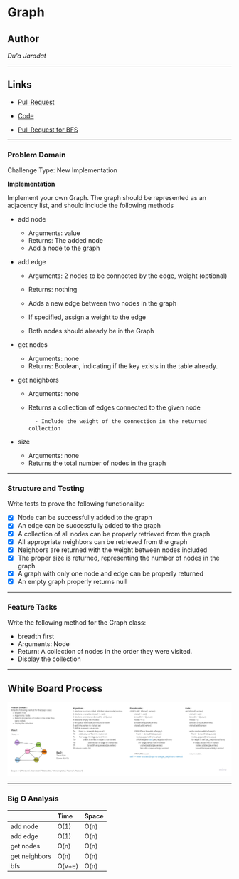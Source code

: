 # Graph

## Author
*Du'a Jaradat*

---

## Links
- [Pull Request](https://github.com/duajaradat/data-structures-and-algorithms/pull/49)

- [Code](https://github.com/duajaradat/data-structures-and-algorithms/blob/graph/python/data_structure/graph/graph.py)

- [Pull Request for BFS ](https://github.com/duajaradat/data-structures-and-algorithms/pull/50)
---

### Problem Domain

Challenge Type: New Implementation

**Implementation**

Implement your own Graph. The graph should be represented as an adjacency list, and should include the following methods

- add node

     - Arguments: value
     - Returns: The added node
     - Add a node to the graph

- add edge
     - Arguments: 2 nodes to be connected by the edge, weight (optional)

     - Returns: nothing
     - Adds a new edge between two nodes in the graph
     - If specified, assign a weight to the edge
     - Both nodes should already be in the Graph

- get nodes
     - Arguments: none
     - Returns: Boolean, indicating if the key exists in the table already.

- get neighbors
     - Arguments: none
     - Returns a collection of edges connected to the given node

             - Include the weight of the connection in the returned collection

- size
     - Arguments: none
     - Returns the total number of nodes in the graph

---
### Structure and Testing

Write tests to prove the following functionality:

- [x] Node can be successfully added to the graph
- [x] An edge can be successfully added to the graph
- [x] A collection of all nodes can be properly retrieved from the graph
- [x] All appropriate neighbors can be retrieved from the graph
- [x] Neighbors are returned with the weight between nodes included
- [x] The proper size is returned, representing the number of nodes in the graph
- [x] A graph with only one node and edge can be properly returned
- [x] An empty graph properly returns null

---

###  Feature Tasks

Write the following method for the Graph class:

 - breadth first
 - Arguments: Node
 - Return: A collection of nodes in the order they were visited.
 - Display the collection

---
## White Board Process

![BFS Graph](bfs-graph.jpg)

---
### Big O Analysis


|| Time | Space |
|:-----------| :----------- | :----------- |
|add node| O(1) | O(n) |
|add edge| O(1) | O(n) |
|get nodes| O(n) | O(n) |
|get neighbors| O(n) | O(n) |
|bfs| O(v+e) | O(n) |
